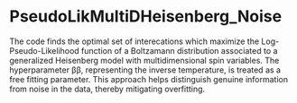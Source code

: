 # PseudoLikMultiDHeisenberg_Noise
The code finds the optimal set of interecations which maximize the Log-Pseudo-Likelihood function of a Boltzamann distribution associated to a generalized Heisenberg model with multidimensional spin variables. The hyperparameter ββ, representing the inverse temperature, is treated as a free fitting parameter. This approach helps distinguish genuine information from noise in the data, thereby mitigating overfitting.
